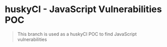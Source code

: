 # huskyCI - JavaScript Vulnerabilities POC

> This branch is used as a huskyCI POC to find JavaScript vulnerabilities
